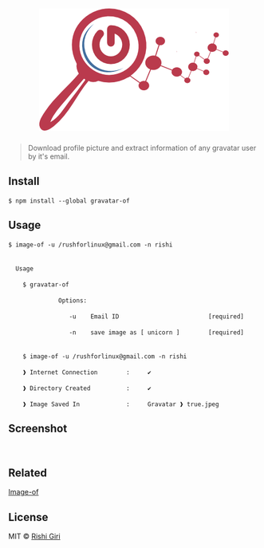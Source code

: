 <h1 align="center">
<img src="https://raw.githubusercontent.com/rishigiridotcom/rishigiri.com/gh-pages/github/gravatar.png"></img>
<br>
</h1>

> Download profile picture and extract information of any gravatar user by it's email.

## Install

```
$ npm install --global gravatar-of

```

## Usage

```
$ image-of -u /rushforlinux@gmail.com -n rishi


  Usage

    $ gravatar-of

              Options:

                 -u    Email ID                         [required]

                 -n    save image as [ unicorn ]        [required]


    $ image-of -u /rushforlinux@gmail.com -n rishi 

    ❱ Internet Connection        :     ✔

    ❱ Directory Created          :     ✔

    ❱ Image Saved In             :     Gravatar ❱ true.jpeg

```
## Screenshot

<img src="" alt="">

## Related

[Image-of](https://github.com/image-of)


## License

MIT © [Rishi Giri](http://rishigiri.com)
